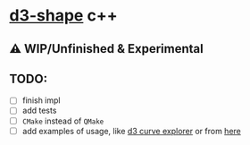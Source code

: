 # [d3-shape](https://github.com/d3/d3-shape) c++

## :warning: WIP/Unfinished & Experimental

## TODO: 
- [ ] finish impl
- [ ] add tests
- [ ] `CMake` instead of `QMake`
- [ ] add examples of usage, like [d3 curve explorer](http://bl.ocks.org/d3indepth/b6d4845973089bc1012dec1674d3aff8) or from [here](https://www.d3indepth.com/shapes/)
